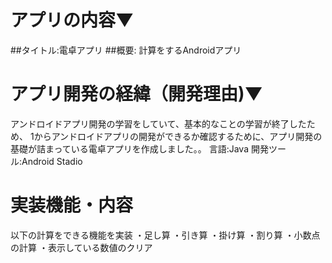 # アプリの内容▼
 ##タイトル:電卓アプリ
 ##概要: 計算をするAndroidアプリ

# アプリ開発の経緯（開発理由)▼
  アンドロイドアプリ開発の学習をしていて、基本的なことの学習が終了したため、
  1からアンドロイドアプリの開発ができるか確認するために、アプリ開発の基礎が詰まっている電卓アプリを作成しました。。
  言語:Java
  開発ツール:Android Stadio

# 実装機能・内容
  以下の計算をできる機能を実装
  ・足し算
  ・引き算
  ・掛け算
  ・割り算
  ・小数点の計算
  ・表示している数値のクリア
  
